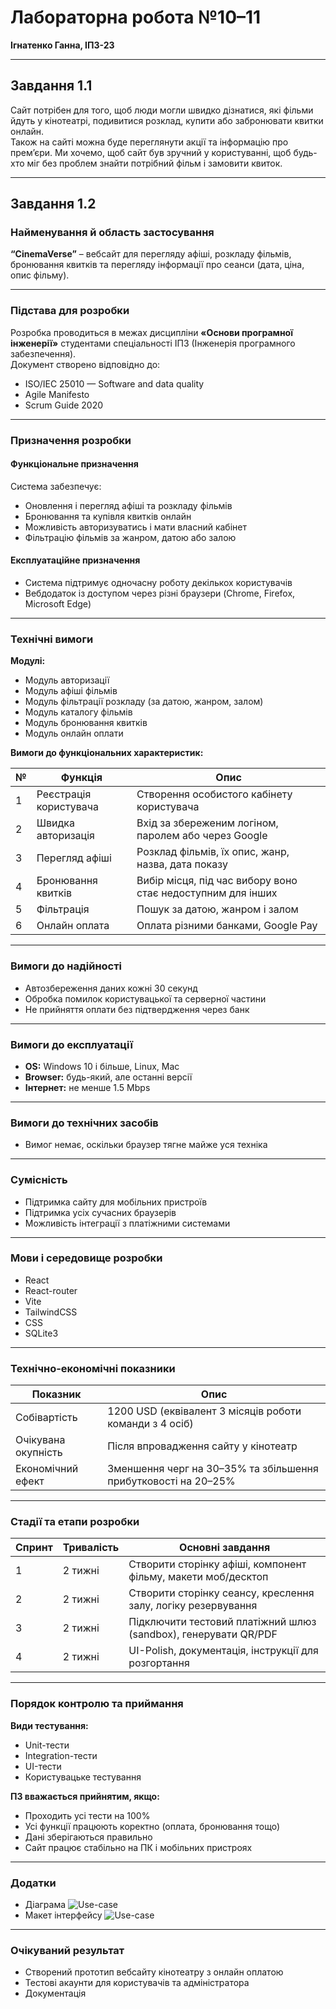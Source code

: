 #  Лабораторна робота №10–11  
**Ігнатенко Ганна, ІПЗ-23**

---

## Завдання 1.1  
Сайт потрібен для того, щоб люди могли швидко дізнатися, які фільми йдуть у кінотеатрі, подивитися розклад, купити або забронювати квитки онлайн.  
Також на сайті можна буде переглянути акції та інформацію про прем’єри. Ми хочемо, щоб сайт був зручний у користуванні, щоб будь-хто міг без проблем знайти потрібний фільм і замовити квиток.

---

## Завдання 1.2

### Найменування й область застосування  
**“CinemaVerse”** – вебсайт для перегляду афіші, розкладу фільмів, бронювання квитків та перегляду інформації про сеанси (дата, ціна, опис фільму).

---

### Підстава для розробки  
Розробка проводиться в межах дисципліни **«Основи програмної інженерії»** студентами спеціальності ІПЗ (Інженерія програмного забезпечення).  
Документ створено відповідно до:
- ISO/IEC 25010 — Software and data quality  
- Agile Manifesto  
- Scrum Guide 2020  

---

### Призначення розробки  

#### Функціональне призначення  
Система забезпечує:
- Оновлення і перегляд афіші та розкладу фільмів  
- Бронювання та купівля квитків онлайн  
- Можливість авторизуватись і мати власний кабінет  
- Фільтрацію фільмів за жанром, датою або залою  

#### Експлуатаційне призначення  
- Система підтримує одночасну роботу декількох користувачів  
- Вебдодаток із доступом через різні браузери (Chrome, Firefox, Microsoft Edge)

---

### Технічні вимоги  

**Модулі:**
- Модуль авторизації  
- Модуль афіші фільмів  
- Модуль фільтрації розкладу (за датою, жанром, залом)  
- Модуль каталогу фільмів  
- Модуль бронювання квитків  
- Модуль онлайн оплати  

**Вимоги до функціональних характеристик:**

| № | Функція | Опис |
|---|----------|------|
| 1 | Реєстрація користувача | Створення особистого кабінету користувача |
| 2 | Швидка авторизація | Вхід за збереженим логіном, паролем або через Google |
| 3 | Перегляд афіші | Розклад фільмів, їх опис, жанр, назва, дата показу |
| 4 | Бронювання квитків | Вибір місця, під час вибору воно стає недоступним для інших |
| 5 | Фільтрація | Пошук за датою, жанром і залом |
| 6 | Онлайн оплата | Оплата різними банками, Google Pay |

---

### Вимоги до надійності  
- Автозбереження даних кожні 30 секунд  
- Обробка помилок користувацької та серверної частини  
- Не прийняття оплати без підтвердження через банк  

---

### Вимоги до експлуатації  
- **OS:** Windows 10 і більше, Linux, Mac  
- **Browser:** будь-який, але останні версії  
- **Інтернет:** не менше 1.5 Mbps  

---

### Вимоги до технічних засобів  
- Вимог немає, оскільки браузер тягне майже уся техніка  

---

### Сумісність  
- Підтримка сайту для мобільних пристроїв  
- Підтримка усіх сучасних браузерів  
- Можливість інтеграції з платіжними системами  

---

###  Мови і середовище розробки  
- React  
- React-router  
- Vite  
- TailwindCSS  
- CSS  
- SQLite3  

---

###  Технічно-економічні показники  

| Показник | Опис |
|-----------|------|
| Собівартість | 1200 USD (еквівалент 3 місяців роботи команди з 4 осіб) |
| Очікувана окупність | Після впровадження сайту у кінотеатр |
| Економічний ефект | Зменшення черг на 30–35% та збільшення прибутковості на 20–25% |

---

### Стадії та етапи розробки  

| Спринт | Тривалість | Основні завдання |
|---------|-------------|------------------|
| 1 | 2 тижні | Створити сторінку афіші, компонент фільму, макети моб/десктоп |
| 2 | 2 тижні | Створити сторінку сеансу, креслення залу, логіку резервування |
| 3 | 2 тижні | Підключити тестовий платіжний шлюз (sandbox), генерувати QR/PDF |
| 4 | 2 тижні | UI-Polish, документація, інструкції для розгортання |

---

### Порядок контролю та приймання  

**Види тестування:**
- Unit-тести  
- Integration-тести  
- UI-тести  
- Користувацьке тестування  

**ПЗ вважається прийнятим, якщо:**
- Проходить усі тести на 100%  
- Усі функції працюють коректно (оплата, бронювання тощо)  
- Дані зберігаються правильно  
- Сайт працює стабільно на ПК і мобільних пристроях  

---

### Додатки  
- Діаграма 
![Use-case](юзкейс.webp)
- Макет інтерфейсу 
![Use-case](maket.jpg)

---

### Очікуваний результат  
- Створений прототип вебсайту кінотеатру з онлайн оплатою  
- Тестові акаунти для користувачів та адміністратора  
- Документація  
